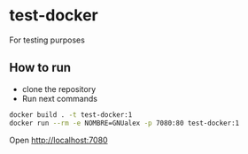 # test-docker
For testing purposes

## How to run

- clone the repository
- Run next commands

```bash
docker build . -t test-docker:1
docker run --rm -e NOMBRE=GNUalex -p 7080:80 test-docker:1
```

Open [http://localhost:7080](http://localhost:7080)
